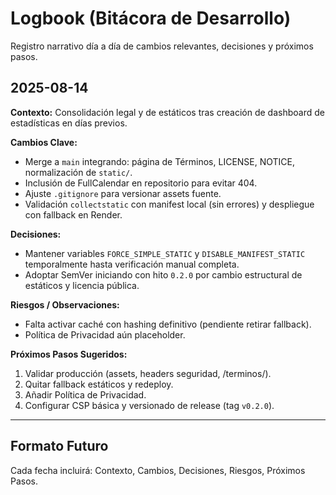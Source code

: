 # Logbook (Bitácora de Desarrollo)

Registro narrativo día a día de cambios relevantes, decisiones y próximos pasos.

## 2025-08-14
**Contexto:** Consolidación legal y de estáticos tras creación de dashboard de estadísticas en días previos.

**Cambios Clave:**
- Merge a `main` integrando: página de Términos, LICENSE, NOTICE, normalización de `static/`.
- Inclusión de FullCalendar en repositorio para evitar 404.
- Ajuste `.gitignore` para versionar assets fuente.
- Validación `collectstatic` con manifest local (sin errores) y despliegue con fallback en Render.

**Decisiones:**
- Mantener variables `FORCE_SIMPLE_STATIC` y `DISABLE_MANIFEST_STATIC` temporalmente hasta verificación manual completa.
- Adoptar SemVer iniciando con hito `0.2.0` por cambio estructural de estáticos y licencia pública.

**Riesgos / Observaciones:**
- Falta activar caché con hashing definitivo (pendiente retirar fallback).
- Política de Privacidad aún placeholder.

**Próximos Pasos Sugeridos:**
1. Validar producción (assets, headers seguridad, /terminos/).
2. Quitar fallback estáticos y redeploy.
3. Añadir Política de Privacidad.
4. Configurar CSP básica y versionado de release (tag `v0.2.0`).

---

## Formato Futuro
Cada fecha incluirá: Contexto, Cambios, Decisiones, Riesgos, Próximos Pasos.
